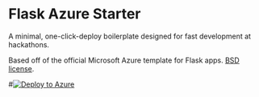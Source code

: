 # Flask Azure Starter

A minimal, one-click-deploy boilerplate designed for fast development at hackathons.

Based off of the official Microsoft Azure template for Flask apps.
[BSD license](http://flask.pocoo.org/docs/license/).

#[![Deploy to Azure](http://i.imgur.com/5UmJedU.png)](https://azuredeploy.net/)
